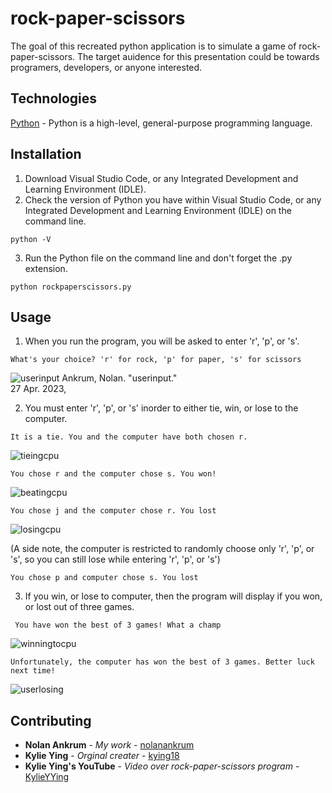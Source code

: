 # rock-paper-scissors

The goal of this recreated python application is to simulate a game of rock-paper-scissors. The target auidence for this presentation could be towards programers, developers, or anyone interested.

## Technologies
[Python](https://www.python.org/) - Python is a high-level, general-purpose programming language.  

## Installation
1. Download Visual Studio Code, or any Integrated Development and Learning Environment (IDLE).
2. Check the version of Python you have within Visual Studio Code, or any Integrated Development and Learning Environment (IDLE) on the command line.
```
python -V
```
3. Run the Python file on the command line and don't forget the .py extension.
```
python rockpaperscissors.py
```
## Usage
1. When you run the program, you will be asked to enter 'r', 'p', or 's'.
```
What's your choice? 'r' for rock, 'p' for paper, 's' for scissors
```
![userinput](https://user-images.githubusercontent.com/107952281/232849870-2d5d3409-c7c9-4a00-8bba-247189f5b81b.png)
Ankrum, Nolan. "userinput."<br/>
   27 Apr. 2023,
   
2. You must enter 'r', 'p', or 's' inorder to either tie, win, or lose to the computer. 
```
It is a tie. You and the computer have both chosen r.
```
![tieingcpu](https://user-images.githubusercontent.com/107952281/232851044-f964cb83-4226-440f-b7ce-cd75cb5463ce.png)

```
You chose r and the computer chose s. You won!
```
![beatingcpu](https://user-images.githubusercontent.com/107952281/232852186-85e9dd2e-fb01-46f6-a380-8dc02e791cab.png)
```
You chose j and the computer chose r. You lost
```
![losingcpu](https://user-images.githubusercontent.com/107952281/232852373-ad23d5cf-b216-4fc5-a1a3-b7e9f51cf09d.png)

(A side note, the computer is restricted to randomly choose only 'r', 'p', or 's', so you can still lose while entering 'r', 'p', or 's')
```
You chose p and computer chose s. You lost 
```

3. If you win, or lose to computer, then the program will display if you won, or lost out of three games.
```
 You have won the best of 3 games! What a champ 
```
![winningtocpu](https://user-images.githubusercontent.com/107952281/232849131-112e65c0-4432-4db0-9a50-811b2d8ecfd5.png)
```
Unfortunately, the computer has won the best of 3 games. Better luck next time!
```
![userlosing](https://user-images.githubusercontent.com/107952281/232852910-cae9b275-688f-4a7f-a3d1-bf50779866b4.png)

## Contributing
* **Nolan Ankrum** - *My work* - [nolanankrum](https://github.com/nolanankrum/)
* **Kylie Ying** - *Orginal creater* - [kying18](https://github.com/kying18/rock-paper-scissors/blob/master/main.py)
* **Kylie Ying's YouTube** - *Video over rock-paper-scissors program* - [KylieYYing](https://www.youtube.com/watch?v=CDw3oKV5arA)
